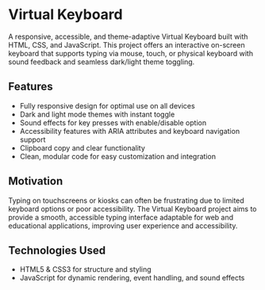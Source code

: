 # Virtual Keyboard

A responsive, accessible, and theme-adaptive Virtual Keyboard built with HTML, CSS, and JavaScript. This project offers an interactive on-screen keyboard that supports typing via mouse, touch, or physical keyboard with sound feedback and seamless dark/light theme toggling.

## Features

- Fully responsive design for optimal use on all devices
- Dark and light mode themes with instant toggle
- Sound effects for key presses with enable/disable option
- Accessibility features with ARIA attributes and keyboard navigation support
- Clipboard copy and clear functionality
- Clean, modular code for easy customization and integration

## Motivation

Typing on touchscreens or kiosks can often be frustrating due to limited keyboard options or poor accessibility. The Virtual Keyboard project aims to provide a smooth, accessible typing interface adaptable for web and educational applications, improving user experience and accessibility.

## Technologies Used

- HTML5 & CSS3 for structure and styling
- JavaScript for dynamic rendering, event handling, and sound effects


